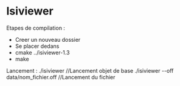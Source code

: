 # Isiviewer

Etapes de compilation : 
- Creer un nouveau dossier 
- Se placer dedans
- cmake ../isiviewer-1.3
- make

Lancement : 
./isiviewer //Lancement objet de base
./isiviewer --off data/nom_fichier.off //Lancement du fichier
